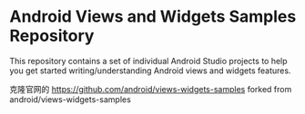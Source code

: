 Android Views and Widgets Samples Repository
============================================

This repository contains a set of individual Android Studio projects to help you get
started writing/understanding Android views and widgets features.


克隆官网的 https://github.com/android/views-widgets-samples
forked from android/views-widgets-samples
